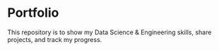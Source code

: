 # Portfolio
This repository is to show my Data Science &amp; Engineering skills, share projects, and track my progress.

## 
